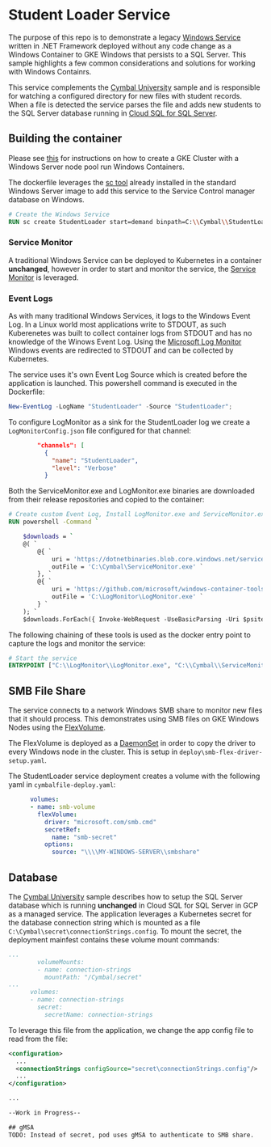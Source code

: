# Student Loader Service

The purpose of this repo is to demonstrate a legacy [Windows Service](https://docs.microsoft.com/en-us/dotnet/framework/windows-services/) written in .NET Framework deployed without any code change as a Windows Container to GKE Windows that persists to a SQL Server.  This sample highlights a few common considerations and solutions for working with Windows Containrs.

This service complements the [Cymbal University](https://github.com/jjdelorme/contoso-university/tree/cymbal)
 sample and is responsible for watching a configured directory for new files with student records.  When a file is detected the service parses the file and adds new students to the SQL Server database running in [Cloud SQL for SQL Server](https://cloud.google.com/sql/docs/sqlserver/quickstart).

## Building the container

Please see [this](https://cloud.google.com/kubernetes-engine/docs/how-to/creating-a-cluster-windows) for instructions on how to create a GKE Cluster with a Windows Server node pool run Windows Containers.

The dockerfile leverages the [sc tool](https://docs.microsoft.com/en-us/windows-server/administration/windows-commands/sc-create) already installed in the standard Windows Server image to add this service to the Service Control manager database on Windows.

```dockerfile
# Create the Windows Service
RUN sc create StudentLoader start=demand binpath=C:\\Cymbal\\StudentLoaderService.exe
```
### Service Monitor
A traditional Windows Service can be deployed to Kubernetes in a container **unchanged**, however in order to start and monitor the service, the [Service Monitor](https://github.com/microsoft/IIS.ServiceMonitor) is leveraged.

### Event Logs
As with many traditional Windows Services, it logs to the Windows Event Log.  In a Linux world most applications write to STDOUT, as such Kuberenetes was built to collect container logs from STDOUT and has no knowledge of the Winows Event Log.  Using the [Microsoft Log Monitor](https://github.com/microsoft/windows-container-tools/blob/master/LogMonitor/README.md) Windows events are redirected to STDOUT and can be collected by Kubernetes.

The service uses it's own Event Log Source which is created before the application is launched.  This powershell command is executed in the Dockerfile:

```powershell
New-EventLog -LogName "StudentLoader" -Source "StudentLoader";
```

To configure LogMonitor as a sink for the StudentLoader log we create a ```LogMonitorConfig.json``` file configured for that channel:

```json
        "channels": [
          {
            "name": "StudentLoader",
            "level": "Verbose"
          }
```

Both the ServiceMonitor.exe and LogMonitor.exe binaries are downloaded from their release repositories and copied to the container:

```dockerfile
# Create custom Event Log, Install LogMonitor.exe and ServiceMonitor.exe
RUN powershell -Command `

    $downloads = `
    @( `
        @{ `
            uri = 'https://dotnetbinaries.blob.core.windows.net/servicemonitor/2.0.1.10/ServiceMonitor.exe'; `
            outFile = 'C:\Cymbal\ServiceMonitor.exe' `
        }, `
        @{ `
            uri = 'https://github.com/microsoft/windows-container-tools/releases/download/v1.1/LogMonitor.exe'; `
            outFile = 'C:\LogMonitor\LogMonitor.exe' `
        } `
    ); `
    $downloads.ForEach({ Invoke-WebRequest -UseBasicParsing -Uri $psitem.uri -OutFile $psitem.outFile })

```

The following chaining of these tools is used as the docker entry point to capture the logs and monitor the service:

```dockerfile
# Start the service
ENTRYPOINT ["C:\\LogMonitor\\LogMonitor.exe", "C:\\Cymbal\\ServiceMonitor.exe", "StudentLoader"]
```

## SMB File Share
The service connects to a network Windows SMB share to monitor new files that it should process.  This demonstrates using SMB files on GKE Windows Nodes using the [FlexVolume](https://github.com/kubernetes/community/blob/master/contributors/devel/sig-storage/flexvolume.md).

The FlexVolume is deployed as a [DaemonSet](https://kubernetes.io/docs/concepts/workloads/controllers/daemonset/) in order to copy the driver to every Windows node in the cluster.  This is setup in ```deploy\smb-flex-driver-setup.yaml```.  

The StudentLoader service deployment creates a volume with the following yaml in ```cymbalfile-deploy.yaml```:

```yaml
      volumes:
      - name: smb-volume
        flexVolume:
          driver: "microsoft.com/smb.cmd"
          secretRef:
            name: "smb-secret"
          options:
            source: "\\\\MY-WINDOWS-SERVER\\smbshare"
```

## Database

The [Cymbal University](https://github.com/jjdelorme/contoso-university/tree/cymbal) sample describes how to setup the SQL Server database which is running **unchanged** in Cloud SQL for SQL Server in GCP as a managed service.  The application leverages a Kubernetes secret for the database connection string which is mounted as a file ```C:\Cymbal\secret\connectionStrings.config```.  To mount the secret, the deployment mainfest contains these volume mount commands:

```yaml
...
        volumeMounts:
        - name: connection-strings
          mountPath: "/Cymbal/secret"
...
      volumes:
      - name: connection-strings
        secret:
          secretName: connection-strings            
```

To leverage this file from the application, we change the app config file to read from the file:

```xml
<configuration>
  ...
  <connectionStrings configSource="secret\connectionStrings.config"/>
  ...
</configuration>

...

--Work in Progress--

## gMSA
TODO: Instead of secret, pod uses gMSA to authenticate to SMB share.